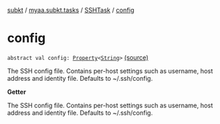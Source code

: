 [subkt](../../index.md) / [myaa.subkt.tasks](../index.md) / [SSHTask](index.md) / [config](./config.md)

# config

`abstract val config: `[`Property`](https://docs.gradle.org/current/javadoc/org/gradle/api/provider/Property.html)`<`[`String`](https://kotlinlang.org/api/latest/jvm/stdlib/kotlin/-string/index.html)`>` [(source)](https://github.com/Myaamori/SubKt/blob/0.1.4/src/main/kotlin/myaa/subkt/tasks/tasks.kt#L1883)

The SSH config file. Contains per-host settings such as
username, host address and identity file.
Defaults to ~/.ssh/config.

**Getter**

The SSH config file. Contains per-host settings such as
username, host address and identity file.
Defaults to ~/.ssh/config.

